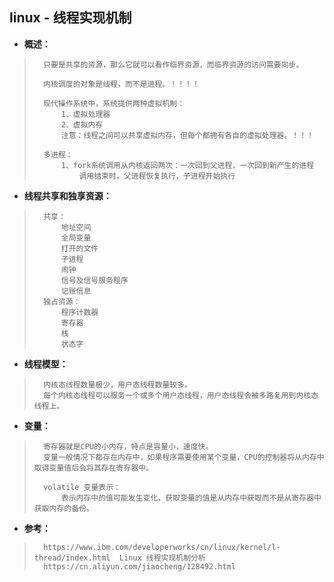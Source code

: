 ## linux - 线程实现机制
- **概述：**
>       只要是共享的资源，那么它就可以看作临界资源，而临界资源的访问需要同步。
>
>       内核调度的对象是线程，而不是进程。！！！！
>
>       现代操作系统中，系统提供两种虚拟机制：
>           1、虚拟处理器
>           2、虚拟内存
>           注意：线程之间可以共享虚拟内存，但每个都拥有各自的虚拟处理器。！！！
>
>       多进程：
>           1、fork系统调用从内核返回两次：一次回到父进程，一次回到新产生的进程
>               调用结束时，父进程恢复执行，子进程开始执行
>
>

- **线程共享和独享资源：**
>       共享：
>           地址空间
>           全局变量
>           打开的文件
>           子进程
>           闹钟
>           信号及信号服务程序
>           记账信息
>       独占资源：
>           程序计数器
>           寄存器
>           栈
>           状态字
>
>

- **线程模型：**
>       内核态线程数量极少，用户态线程数量较多。
>       每个内核态线程可以服务一个或多个用户态线程，用户态线程会被多路复用到内核态线程上。
>

- **变量：**
>       寄存器就是CPU的小内存，特点是容量小，速度快。
>       变量一般情况下都存在内存中，如果程序需要使用某个变量，CPU的控制器将从内存中取得变量值后会将其存在寄存器中。
>
>       volatile 变量表示：
>           表示内存中的值可能发生变化，获取变量的值是从内存中获取而不是从寄存器中获取内存的备份。
>
>

- **参考：**
>       https://www.ibm.com/developerworks/cn/linux/kernel/l-thread/index.html  Linux 线程实现机制分析
>       https://cn.aliyun.com/jiaocheng/128492.html
>       
>
>
>
>
>
>
>
>
>
>
>
>
>
>
>
>
>
>
>
>
>
>
>
>
>
>

